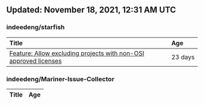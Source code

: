 ## Updated: November 18, 2021, 12:31 AM UTC


### indeedeng/starfish
|**Title**|**Age**|
|:----|:----|
|[Feature: Allow excluding projects with non-OSI approved licenses](https://github.com/indeedeng/starfish/issues/126)|23&nbsp;days|


### indeedeng/Mariner-Issue-Collector
|**Title**|**Age**|
|:----|:----|